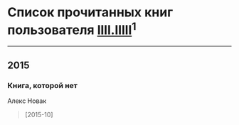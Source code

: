 # Список прочитанных книг пользователя [llll.lllll](http://vk.com/id237428660)<sup>1</sup>
---

## 2015

### Книга, которой нет
Алекс Новак
> [2015-10] 



